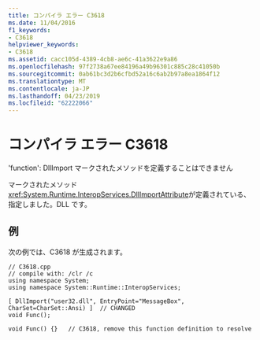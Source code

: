 ```yaml
---
title: コンパイラ エラー C3618
ms.date: 11/04/2016
f1_keywords:
- C3618
helpviewer_keywords:
- C3618
ms.assetid: cacc105d-4389-4cb8-ae6c-41a3622e9a86
ms.openlocfilehash: 97f2738a67ee84196a49b96301c885c28c41050b
ms.sourcegitcommit: 0ab61bc3d2b6cfbd52a16c6ab2b97a8ea1864f12
ms.translationtype: MT
ms.contentlocale: ja-JP
ms.lasthandoff: 04/23/2019
ms.locfileid: "62222066"
---
```

# <a name="compiler-error-c3618"></a>コンパイラ エラー C3618

'function': DllImport マークされたメソッドを定義することはできません

マークされたメソッド<xref:System.Runtime.InteropServices.DllImportAttribute>が定義されている、指定しました。DLL です。

## <a name="example"></a>例

次の例では、C3618 が生成されます。

```
// C3618.cpp
// compile with: /clr /c
using namespace System;
using namespace System::Runtime::InteropServices;

[ DllImport("user32.dll", EntryPoint="MessageBox", CharSet=CharSet::Ansi) ]  // CHANGED
void Func();

void Func() {}   // C3618, remove this function definition to resolve
```